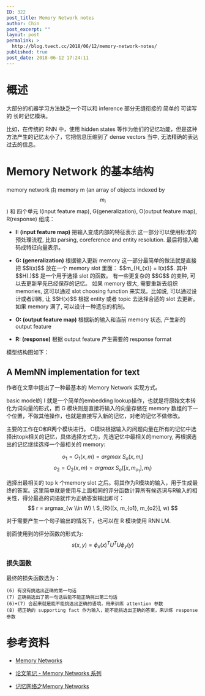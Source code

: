 ```yaml
---
ID: 322
post_title: Memory Network notes
author: Chin
post_excerpt: ""
layout: post
permalink: >
  http://blog.tvect.cc/2018/06/12/memory-network-notes/
published: true
post_date: 2018-06-12 17:24:11
---
```

<h1>概述</h1>

大部分的机器学习方法缺乏一个可以和 inference 部分无缝衔接的 简单的 可读写的 长时记忆模块。

比如，在传统的 RNN 中，使用 hidden states 等作为他们的记忆功能，但是这种方法产生的记忆太小了，它把信息压缩到了 dense vectors 当中, 无法精确的表达过去的信息。

<h1>Memory Network 的基本结构</h1>

memory network 由 memory m (an array of objects indexed by $$m_{i}$$) 和 四个单元 I(input feature map), G(generalization), O(output feature map), R(response) 组成：

<ul>
<li><strong>I: (input feature map)</strong> 把输入变成内部的特征表示
这一部分可以使用标准的预处理流程, 比如 parsing, coreference and entity resolution. 最后将输入编码成特征向量表示。</p></li>
<li><p><strong>G: (generalization)</strong> 根据输入更新 memory
这一部分最简单的做法就是直接把 $$I(x)$$ 放在一个 memory slot 里面： $$m_{H_{x}} = I(x)$$. 其中 $$H(.)$$ 是一个用于选择 slot 的函数。
有一些更复杂的 $$G$$ 的变种, 可以去更新早先已经保存的记忆。
如果 memory 很大, 需要重新去组织 memories, 这可以通过 slot choosing function 来实现。比如说, 可以通过设计或者训练, 让 $$H(x)$$ 根据 entity 或者 topic 去选择合适的 slot 去更新。
如果 memory 满了, 可以设计一种遗忘的机制。</p></li>
<li><p><strong>O: (output feature map)</strong> 根据新的输入和当前 memory 状态, 产生新的 output feature</p></li>
<li><p><strong>R: (response)</strong> 根据 output feature 产生需要的 response format</p></li>
</ul>

<p>模型结构图如下：
<img src="http://blog.tvect.cc/wp-content/uploads/2018/06/memory-network-1024x494.png" alt="" />

<h2>A MemNN implementation for text</h2>

作者在文章中提出了一种最基本的 Memory Network 实现方式。

basic model的 I 就是一个简单的embedding lookup操作，也就是将原始文本转化为词向量的形式，而 G 模块则是直接将输入的向量存储在 memory 数组的下一个位置，不做其他操作，也就是直接写入新的记忆，对老的记忆不做修改。

主要的工作在O和R两个模块进行。 O模块根据输入的问题向量在所有的记忆中选择出topk相关的记忆，具体选择方式为，先选记忆中最相关的memory, 再根据选出的记忆继续选择一个最相关的 memory:

$$ o_{1} = O_{1}(x, m) = argmax \ S_{o}(x, m_{i})$$
$$o_{2} = O_{2}(x, m) = argmax \ S_{o}([x, m_{o_{1}}], m_{i})$$

选择出最相关的 top k 个memory slot 之后。将其作为R模块的输入，用于生成最终的答案。这里简单就是使用与上面相同的评分函数计算所有候选词与R输入的相关性，得分最高的词语就作为正确答案输出即可：
$$
r = argmax_{w \\in W} \ S_{R}([x, m_{o1}, m_{o2}], w)
$$

对于需要产生一个句子输出的情况下，也可以在 R 模块使用 RNN LM.

前面使用到的评分函数的形式为:
$$
s(x, y) = \phi_{x}(x)^{T} U^{T} U \phi_{y}(y)
$$

<h3>损失函数</h3>

最终的损失函数选为：
<img src="http://blog.tvect.cc/wp-content/uploads/2018/06/memnet-loss-1024x226.jpg" alt="" />

<pre class="line-numbers prism-highlight" data-start="1"><code class="language-null">(6) 有没有挑选出正确的第一句话
(7) 正确挑选出了第一句话后能不能正确挑出第二句话
(6)+(7) 合起来就是能不能挑选出正确的语境，用来训练 attention 参数
(8) 把正确的 supporting fact 作为输入，能不能挑选出正确的答案，来训练 response 参数
</code></pre>

<h1>参考资料</h1>

<ul>
<li><p><a href="https://arxiv.org/abs/1410.3916" title="Memory Networks">Memory Networks</a></p></li>
<li><p><a href="https://zhuanlan.zhihu.com/p/32257642" title="论文笔记 - Memory Networks 系列">论文笔记 - Memory Networks 系列</a></p></li>
<li><p><a href="https://zhuanlan.zhihu.com/p/29590286" title="记忆网络之Memory Networks">记忆网络之Memory Networks</a></p></li>
</ul>